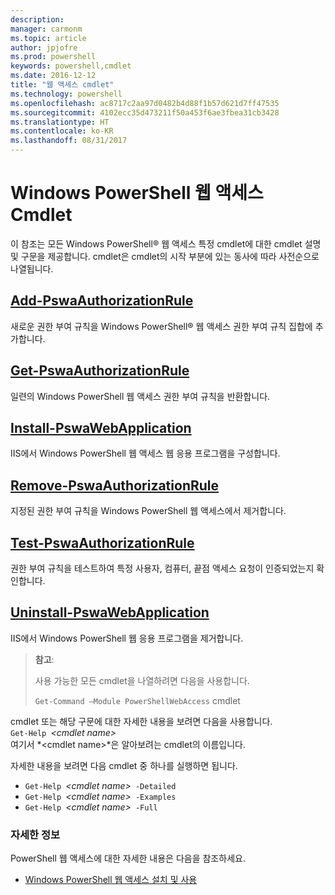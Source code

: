 ```yaml
---
description: 
manager: carmonm
ms.topic: article
author: jpjofre
ms.prod: powershell
keywords: powershell,cmdlet
ms.date: 2016-12-12
title: "웹 액세스 cmdlet"
ms.technology: powershell
ms.openlocfilehash: ac8717c2aa97d0482b4d88f1b57d621d7ff47535
ms.sourcegitcommit: 4102ecc35d473211f50a453f6ae3fbea31cb3428
ms.translationtype: HT
ms.contentlocale: ko-KR
ms.lasthandoff: 08/31/2017
---
```

#  <a name="windows-powershell-web-access-cmdlets"></a>Windows PowerShell 웹 액세스 Cmdlet

이 참조는 모든 Windows PowerShell® 웹 액세스 특정 cmdlet에 대한 cmdlet 설명 및 구문을 제공합니다. cmdlet은 cmdlet의 시작 부분에 있는 동사에 따라 사전순으로 나열됩니다.

## <a name="add-pswaauthorizationruleadd-pswaauthorizationrulemd"></a>[Add-PswaAuthorizationRule](add-pswaauthorizationrule.md)

새로운 권한 부여 규칙을 Windows PowerShell® 웹 액세스 권한 부여 규칙 집합에 추가합니다.

## <a name="get-pswaauthorizationruleget-pswaauthorizationrulemd"></a>[Get-PswaAuthorizationRule](get-pswaauthorizationrule.md)

일련의 Windows PowerShell 웹 액세스 권한 부여 규칙을 반환합니다.

## <a name="install-pswawebapplicationinstall-pswawebapplicationmd"></a>[Install-PswaWebApplication](install-pswawebapplication.md)

IIS에서 Windows PowerShell 웹 액세스 웹 응용 프로그램을 구성합니다.

## <a name="remove-pswaauthorizationruleremove-pswaauthorizationrulemd"></a>[Remove-PswaAuthorizationRule](remove-pswaauthorizationrule.md)

지정된 권한 부여 규칙을 Windows PowerShell 웹 액세스에서 제거합니다.

## <a name="test-pswaauthorizationruletest-pswaauthorizationrulemd"></a>[Test-PswaAuthorizationRule](test-pswaauthorizationrule.md)

권한 부여 규칙을 테스트하여 특정 사용자, 컴퓨터, 끝점 액세스 요청이 인증되었는지 확인합니다.

## <a name="uninstall-pswawebapplicationuninstall-pswawebapplicationmd"></a>[Uninstall-PswaWebApplication](uninstall-pswawebapplication.md)

IIS에서 Windows PowerShell 웹 응용 프로그램을 제거합니다.

>**참고**:
>
>사용 가능한 모든 cmdlet을 나열하려면 다음을 사용합니다.
>
> `Get-Command –Module PowerShellWebAccess` cmdlet

cmdlet 또는 해당 구문에 대한 자세한 내용을 보려면 다음을 사용합니다.  
`Get-Help `*&lt;cmdlet name&gt;*  
여기서 *&lt;cmdlet name&gt;*은 알아보려는 cmdlet의 이름입니다.

자세한 내용을 보려면 다음 cmdlet 중 하나를 실행하면 됩니다.

-  `Get-Help `*&lt;cmdlet name&gt;*` -Detailed`
-  `Get-Help `*&lt;cmdlet name&gt;*` -Examples`
-  `Get-Help `*&lt;cmdlet name&gt;*` -Full`

### <a name="more-information"></a>자세한 정보

PowerShell 웹 액세스에 대한 자세한 내용은 다음을 참조하세요.

-   [Windows PowerShell 웹 액세스 설치 및 사용](../install-and-use-windows-powershell-web-access.md)

